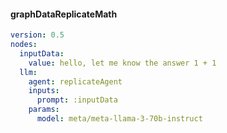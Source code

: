 #### graphDataReplicateMath
```yaml
version: 0.5
nodes:
  inputData:
    value: hello, let me know the answer 1 + 1
  llm:
    agent: replicateAgent
    inputs:
      prompt: :inputData
    params:
      model: meta/meta-llama-3-70b-instruct

```
